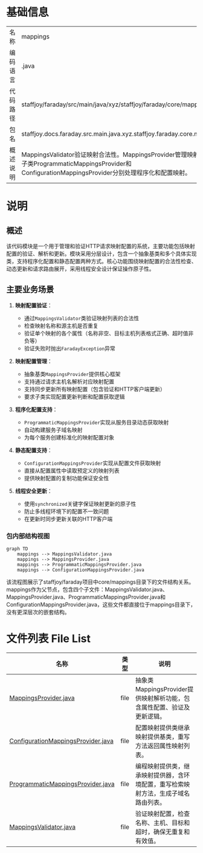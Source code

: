# 基础信息

|      |      |
|------|------|
| 名称 | mappings |
| 编码语言 | .java |
| 代码路径 | staffjoy/faraday/src/main/java/xyz/staffjoy/faraday/core/mappings |
| 包名 | staffjoy.docs.faraday.src.main.java.xyz.staffjoy.faraday.core.mappings |
| 概述说明 | MappingsValidator验证映射合法性。MappingsProvider管理映射配置，子类ProgrammaticMappingsProvider和ConfigurationMappingsProvider分别处理程序化和配置映射。 |

# 说明

## 概述

该代码模块是一个用于管理和验证HTTP请求映射配置的系统，主要功能包括映射配置的验证、解析和更新。模块采用分层设计，包含一个抽象基类和多个具体实现类，支持程序化配置和静态配置两种方式。核心功能围绕映射配置的合法性检查、动态更新和请求路由展开，采用线程安全设计保证操作原子性。

## 主要业务场景

1. **映射配置验证**：
   - 通过`MappingsValidator`类验证映射列表的合法性
   - 检查映射名称和源主机是否重复
   - 验证单个映射的各个属性（名称非空、目标主机列表格式正确、超时值非负等）
   - 验证失败时抛出`FaradayException`异常

2. **映射配置管理**：
   - 抽象基类`MappingsProvider`提供核心框架
   - 支持通过请求主机名解析对应映射配置
   - 支持同步更新所有映射配置（包含验证和HTTP客户端更新）
   - 要求子类实现配置更新判断和配置获取逻辑

3. **程序化配置支持**：
   - `ProgrammaticMappingsProvider`实现从服务目录动态获取映射
   - 自动构建服务子域名映射
   - 为每个服务创建标准化的映射配置对象

4. **静态配置支持**：
   - `ConfigurationMappingsProvider`实现从配置文件获取映射
   - 直接从配置属性中读取预定义的映射列表
   - 提供映射配置的复制功能保证安全性

5. **线程安全更新**：
   - 使用`synchronized`关键字保证映射更新的原子性
   - 防止多线程环境下的配置不一致问题
   - 在更新时同步更新关联的HTTP客户端


### 包内部结构视图

```mermaid
graph TD
    mappings --> MappingsValidator.java
    mappings --> MappingsProvider.java
    mappings --> ProgrammaticMappingsProvider.java
    mappings --> ConfigurationMappingsProvider.java
```

该流程图展示了staffjoy/faraday项目中core/mappings目录下的文件结构关系。mappings作为父节点，包含四个子文件：MappingsValidator.java、MappingsProvider.java、ProgrammaticMappingsProvider.java和ConfigurationMappingsProvider.java，这些文件都直接位于mappings目录下，没有更深层次的嵌套结构。

# 文件列表 File List

| 名称   | 类型  | 说明 |
|-------|------|-------------|
| [MappingsProvider.java](MappingsProvider.md) | file | 抽象类MappingsProvider提供映射解析功能，包含属性配置、验证及更新逻辑。 |
| [ConfigurationMappingsProvider.java](ConfigurationMappingsProvider.md) | file | 配置映射提供类继承映射提供基类，重写方法返回属性映射列表。 |
| [ProgrammaticMappingsProvider.java](ProgrammaticMappingsProvider.md) | file | 编程映射提供类，继承映射提供器，含环境配置，重写检索映射方法，生成子域名路由列表。 |
| [MappingsValidator.java](MappingsValidator.md) | file | 验证映射配置，检查名称、主机、目标和超时，确保无重复和有效值。 |


